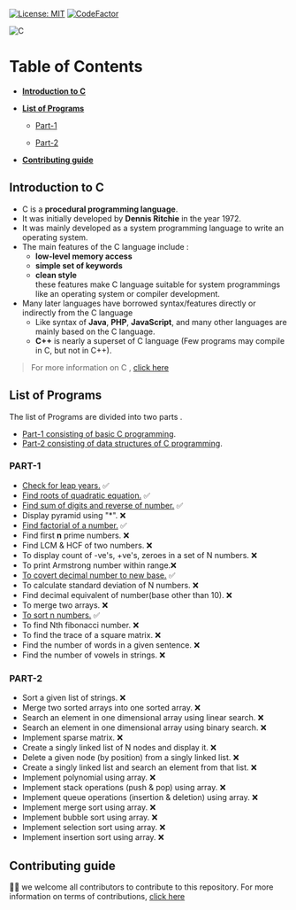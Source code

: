 [![License: MIT](https://img.shields.io/badge/License-MIT-blue.svg)](LICENSE)
[![CodeFactor](https://www.codefactor.io/repository/github/visrm/c-assignments/badge)](https://www.codefactor.io/repository/github/visrm/c-assignments)

![C](https://img.shields.io/badge/c-%2300599C.svg?style=for-the-badge&logo=c&logoColor=white)

# Table of Contents 
- [**Introduction to C**](#introduction-to-c)

- [**List of Programs**](#list-of-programs)
  - [Part-1](#part-1)

  - [Part-2](#part-2)

- [**Contributing guide**](#contributing-guide)

## Introduction to C

- C is a **procedural programming language**. 
- It was initially developed by **Dennis Ritchie** in the year 1972. 
- It was mainly developed as a system programming language to write an operating system. 
- The main features of the C language include :
  - **low-level memory access**
  - **simple set of keywords**
  - **clean style**<br>
these features make C language suitable for system programmings like an operating system or compiler development. 
- Many later languages have borrowed syntax/features directly or indirectly from the C language
  - Like syntax of **Java**, **PHP**, **JavaScript**, and many other languages are mainly based on the C language. 
  - **C++** is nearly a superset of C language (Few programs may compile in C, but not in C++). 

> For more information on C , [click here](https://www.geeksforgeeks.org/c-language-set-1-introduction/)

## List of Programs

The list of Programs are divided into two parts .
- [Part-1 consisting of basic C programming](#part-1). 
- [Part-2 consisting of data structures of C programming](#part-2). 

### PART-1

- <a href="Leap-year.c">Check for leap years.</a> ✅
- <a href="Quadratic_root.c">Find roots of quadratic equation.</a> ✅
- <a href="Sum-and-reverse_num.c">Find sum of digits and reverse of number.</a> ✅
- Display pyramid using "*". ❌ 
- <a href="Factorial.c">Find factorial of a number.</a> ✅ 
- Find first **n** prime numbers. ❌ 
- Find LCM & HCF of two numbers. ❌ 
- To display count of -ve's, +ve's, zeroes in a set of N numbers. ❌ 
- To print Armstrong number within range.❌ 
- <a href="Decimal-to-binary.c">To covert decimal number to new base.</a> ✅ 
- To calculate standard deviation of N numbers. ❌ 
- Find decimal equivalent of number(base other than 10). ❌ 
- To merge two arrays. ❌ 
- <a href="Sort_num.c">To sort n numbers.</a> ✅ 
- To find Nth fibonacci number. ❌ 
- To find the trace of a square matrix. ❌
- Find the number of words in a given sentence. ❌ 
- Find the number of vowels in strings. ❌ 

### PART-2

- Sort a given list of strings. ❌ 
- Merge two sorted arrays into one sorted array. ❌ 
- Search an element in one dimensional array using linear search. ❌
- Search an element in one dimensional array using binary search. ❌ 
- Implement sparse matrix. ❌ 
- Create a singly linked list of N nodes and display it. ❌ 
- Delete a given node (by position) from a singly linked list. ❌  
- Create a singly linked list and search an element from that list. ❌
- Implement polynomial using array. ❌ 
- Implement stack operations (push & pop) using array. ❌ 
- Implement queue operations (insertion & deletion) using array. ❌ 
- Implement merge sort using array. ❌ 
- Implement bubble sort using array. ❌ 
- Implement selection sort using array. ❌ 
- Implement insertion sort using array. ❌ 

## Contributing guide

🎉🎉 we welcome all contributors to contribute to this repository. For more information on terms of contributions, <a href="CONTRIBUTING.md">click here</a>
